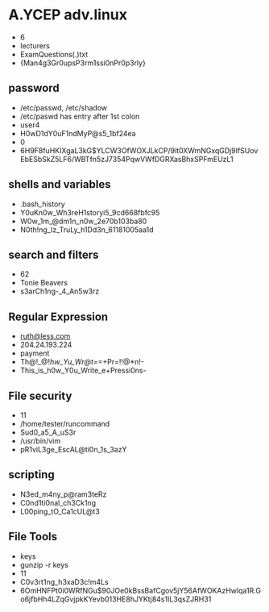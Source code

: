 # A.YCEP adv.linux
- 6
- lecturers
- ExamQuestions(.)txt
- {Man4g3Gr0upsP3rm1ssi0nPr0p3rly}

## password
- /etc/passwd, /etc/shadow
- /etc/paswd has entry after 1st colon
- user4
- H0wD1dY0uF1ndMyP@s5_1bf24ea
- 0
- $6$H9F8fuHKIXgaL3kG$YLCW3OfWOXJLkCP/9it0XWmNGxqGDj9IfSUovEbESbSkZ5LF6/WBTfn5zJ7354PqwVWfDGRXasBhxSPFmEUzL1

## shells and variables
- .bash_history
- Y0uKn0w_Wh3reH1storyi5_9cd668fbfc95
- W0w_1m_@dm1n_n0w_2e70b103ba80
- N0th!ng_Iz_TruLy_h1Dd3n_61181005aa1d

## search and filters
- 62
- Tonie Beavers
- s3arCh1ng-_4_An5w3rz

## Regular Expression
- ruth@less.com
- 204.24.193.224
- payment
- Th@!_@!_h*w_Y*u_Wr@t=_=+Pr=!!@*n!-
- This_is_h0w_Y0u_Write_e+Pressi0ns-

## File security
- 11
- /home/tester/runcommand
- Sud0_a5_A_uS3r
- /usr/bin/vim
- pR1viL3ge_EscAL@ti0n_1s_3azY

## scripting
- N3ed_m4ny_p@ram3teRz
- C0nd1ti0nal_ch3Ck1ng
- L00ping_tO_Ca1cUL@t3

## File Tools
- keys
- gunzip -r keys
- 11
- C0v3rt1ng_h3xaD3c!m4Ls
- $6$OmHNFPt0i0WRfNGu$90JOe0kBssBafCgov5jY56AfWOKAzHwlqa1R.Go6jfbHh4LZqGvjpkKYevb013HE8hJYKtj84s1IL3qsZJRH31
